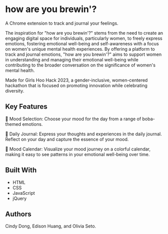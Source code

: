 # how are you brewin'?
A Chrome extension to track and journal your feelings.

The inspiration for "how are you brewin'?" stems from the need to create an engaging digital space for individuals, particularly women, to freely express emotions, fostering emotional well-being and self-awareness with a focus on women's unique mental health experiences. By offering a platform to track and journal emotions, "how are you brewin'?" aims to support women in understanding and managing their emotional well-being while contributing to the broader conversation on the significance of women's mental health.

Made for Girls Hoo Hack 2023, a gender-inclusive, women-centered hackathon that is focused on promoting innovation while celebrating diversity.

## Key Features
🌈 Mood Selection: Choose your mood for the day from a range of boba-themed emotions.

📖 Daily Journal: Express your thoughts and experiences in the daily journal. Reflect on your day and capture the essence of your mood.

📆 Mood Calendar: Visualize your mood journey on a colorful calendar, making it easy to see patterns in your emotional well-being over time.

## Built With
* HTML
* CSS
* JavaScript
* jQuery

## Authors
Cindy Dong, Edison Huang, and Olivia Seto.
